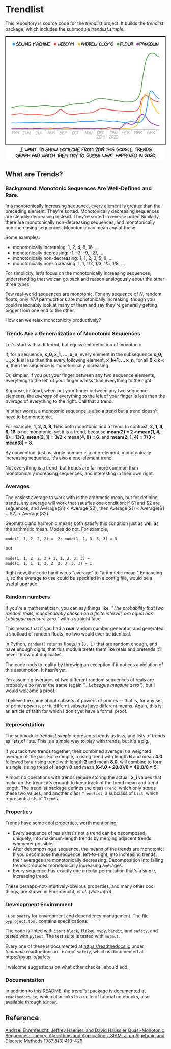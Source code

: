 # Trendlist

This repository is source code for the *trendlist* project.
It builds the *trendlist* package, which includes the submodule *trendlist.simple*.

![Trends](2020_google_trends.png) <!--- https://xkcd.com/2302/ --->


## What are Trends?

### Background: Monotonic Sequences Are Well-Defined and Rare.

In a monotonically increasing sequence, every element is greater than the preceding element. They're sorted.
Monotonically decreasing sequences are steadily decreasing instead. They're sorted in reverse order.
Similarly, there are monotonically non-decreasing sequences, and monotonically non-increasing sequences.
Monotonic can mean any of these.

Some examples:

* monotonically increasing: 1, 2, 4, 8, 16, ...
* monotonically decreasing: -1, -3, -9, -27, ...
* monotonically non-decreasing: 1, 1, 2, 3, 5, 8, ...
* monotonically non-increasing: 1, 1, 1/2, 1/3, 1/5, 1/8, ...

For simplicity, let's focus on the monotonically increasing sequences, understanding that we can go back and reason analogously about the other three types.

Few real-world sequences are monotonic. For any sequence of *N*, random floats, only *1/N!* permutations are monotonically increasing,
though you could reasonably look at many of them and say they're generally getting bigger from one end to the other.

How can we relax monotonicity productively?

### Trends Are a Generalization of Monotonic Sequences.

Let's start with a different, but equivalent definition of monotonic.

If, for a sequence, **x_0, x_1, ..., x_n**,
every element in the subsequence **x_0, ..., x_k** is less than the every following element, **x_k+1, ... x_n**,
for all **0 < k < n**, then the sequence is monotonically increasing.

Or, simpler, if you put your finger between any two sequence elements, everything to the left of your finger is less than everything to the right.

Suppose, instead, when put your finger between any two sequence elements,
the *average* of everything to the left of your finger is less than the *average* of everything to the right.
Call that a trend.

In other words, a monotonic sequence is also a trend
but a trend doesn't have to be monotonic.

For example, **1, 2, 4, 8, 16** is both monotonic and a trend.
In contrast, **2, 1, 4, 8, 16** is not monotonic, yet it is a trend,
because **mean(2) = 2 < mean(1, 4, 8) = 13/3**,
**mean(2, 1) = 3/2 < mean(4, 8) = 6**.
and **mean(2, 1, 4) = 7/3 < mean(8) = 8**.

By convention, just as single number is a one-element, monotonically increasing sequence, it's also a one-element trend.

Not everything is a trend, but trends are far more common than monotonically increasing sequences,
and interesting in their own right.

### Averages

The easiest average to work with is the arithmetic mean,
but for defining trends, any average will work that satisfies one condition:
if S1 and S2 are sequences, and Average(S1) < Average(S2), then
Average(S1) < Average(S1 + S2) < Average(S2)

Geometric and harmonic means both satisfy this condition just as well as the arithmetic mean.  Modes do not. For example,

	mode(1, 1, 2, 2, 2) =  2; mode(1, 1, 3, 3, 3) = 3

but

	mode(1, 1, 2, 2, 2 + 1, 1, 3, 3, 3) =
	mode(1, 1, 1, 1, 2, 2, 2, 3, 3, 3) = 1

Right now, the code hard-wires "average" to "arithmetic mean."
Enhancing it, so the average to use could be specified in a config file, would be a useful upgrade.

### Random numbers

If you're a mathematician, you can say things like, *"The probability that two random reals, independently chosen on a finite interval, are equal has Lebesgue measure zero."*
with a straight face.

This means that if you had a ***real*** random number generator, and generated a snotload of random floats, no two would ever be identical.

In Python, `random()` returns floats in `[0, 1)` that are random enough, and have enough digits,
that this module treats them like reals and pretends it'll never throw out duplicates.

The code nods to reality by throwing an exception if it notices a violation of this assumption.
It hasn't yet.

I'm assuming averages of two different random sequences of reals
are probably also never the same (again *"...Lebesgue measure zero"*),
but I would welcome a proof.

I believe the same about subsets of powers of primes -- that is, for any set of prime powers, `p**k`, differnt subsets have different means.
Again, this is an article of faith for which I don't yet have a formal proof.

### Representation

The submodule *trendlist.simple* represents trends as lists, and lists of trends as lists of lists.
This is a simple way to play with trends, but it's a pig.


If you tack two trends together, their combined average is a weighted average of the pair.
For example,
a rising trend with length **6** and mean **4.0**
followed by
a rising trend with length **2** and mean **8.0**,
will combine to form a single, rising trend of length **8**
and mean **(6*4.0 + 2*8.0)/8 = 40.0/8 = 5**.

Almost no operations with trends require storing
the actual, **x_i** values that make up the trend;
it's enough to keep track of the trend mean and trend length.
The trendlist package defines the class `Trend`, which only stores these two values,
and another class `Trendlist`, a subclass of `List`, which represents lists of `Trend`s.

### Properties

Trends have some cool properties, worth mentioning:

- Every sequence of reals that's not a trend can be decomposed, uniquely, into maximum-length trends by merging adjacent trends whenever possible.
- After decomposing a sequence, the means of the trends are monotonic:
If you decompose the sequence, left-to-right, into increasing trends, their averages are monotonically decreasing. Decomposition into falling trends produces monotonically increasing averages.
- Every sequence has exactly one circular permutation that's a single, increasing trend.

These perhaps-not-intuitively-obvious properties, and many other cool things,
are shown in Ehrenfeucht, *et al. (vide infra)*.

### Development Environment

I use `poetry` for environment and dependency management.
The file `pyproject.toml` contains specifications.

The code is linted with `isort` `black`, `flake8`, `mypy`, `bandit`, and `safety`, and tested with `pytest`.
The test suite is tested with `mutmut`.

Every one of these is documented at <https://readthedocs.io> under *toolname*.readthedocs.io .
except `safety`, which is documented at <https://pyup.io/safety>

I welcome suggestions on what other checks I should add.


### Documentation

In addition to this README, the *trendlist* package is documented at `readthedocs.io`,
which also links to a suite of tutorial notebooks, also available through `binder`.


## Reference
[Andrzej Ehrenfeucht, Jeffrey Haemer, and David Haussler Quasi-Monotonic Sequences: Theory, Algorithms and Applications. SIAM. J. on Algebraic and Discrete Methods 1987;8(3):410-429](https://scholar.colorado.edu/downloads/8049g581k)
